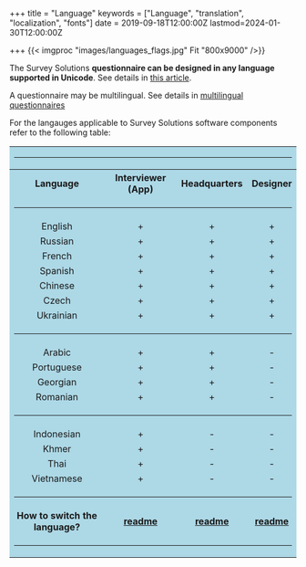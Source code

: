 +++
title = "Language"
keywords = ["Language", "translation", "localization", "fonts"]
date = 2019-09-18T12:00:00Z
lastmod=2024-01-30T12:00:00Z

+++
{{< imgproc "images/languages_flags.jpg" Fit "800x9000" />}}

The Survey Solutions **questionnaire can be designed in any language supported in Unicode**.
See details in [this article](/faq/which-languages-can-be-used/).

A questionnaire may be multilingual. See details in [multilingual questionnaires](/questionnaire-designer/toolbar/multilingual-questionnaires/)

For the langauges applicable to Survey Solutions software components refer to the following table:

<TABLE width=800 bgcolor=LightBlue>
<TR><TD colspan="4"><HR></TD></TR>
<TR align=center><TH>Language<TH>Interviewer (App)<TH>Headquarters<TH>Designer</TR>
<TR><TD colspan="4"><HR></TD></TR>
  <TR align=center><TD>English<TD>+<TD>+<TD>+</TR>
  <TR align=center><TD>Russian<TD>+<TD>+<TD>+</TR>
  <TR align=center><TD>French<TD>+<TD>+<TD>+</TR>
  <TR align=center><TD>Spanish<TD>+<TD>+<TD>+</TR>
  <TR align=center><TD>Chinese<TD>+<TD>+<TD>+</TR>
  <TR align=center><TD>Czech<TD>+<TD>+<TD>+</TR>
  <TR align=center><TD>Ukrainian<TD>+<TD>+<TD>+</TR>
<TR><TD colspan="4"><HR></TD></TR>
  <TR align=center><TD>Arabic<TD>+<TD>+<TD>-</TR>
  <TR align=center><TD>Portuguese<TD>+<TD>+<TD>-</TR>
  <TR align=center><TD>Georgian<TD>+<TD>+<TD>-</TR>
  <TR align=center><TD>Romanian<TD>+<TD>+<TD>-</TR>
<TR><TD colspan="4"><HR></TD></TR>
  <TR align=center><TD>Indonesian<TD>+<TD>-<TD>-</TR>
  <TR align=center><TD>Khmer<TD>+<TD>-<TD>-</TR>
  <TR align=center><TD>Thai<TD>+<TD>-<TD>-</TR>
  <TR align=center><TD>Vietnamese<TD>+<TD>-<TD>-</TR>
<TR><TD colspan="4"><HR></TD></TR>
<TR align=center>
 <TD><B>How to switch the language?</B>
 <TD><A href="/interviewer/config/interface-localization/"><B>readme</B></A>
 <TD><A href="/headquarters/config/changing-the-interface-language/"><B>readme</B></A>
 <TD><A href="/headquarters/config/changing-the-interface-language/"><B>readme</B></A></TR>
<TR><TD colspan="4"><HR></TD></TR>
</TABLE>
